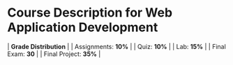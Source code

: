 # Course Description for Web Application Development

| **Grade Distribution** |
| Assignments: **10%** |
| Quiz: **10%** |
| Lab: **15%** |
| Final Exam: **30** |
| Final Project: **35%** |
